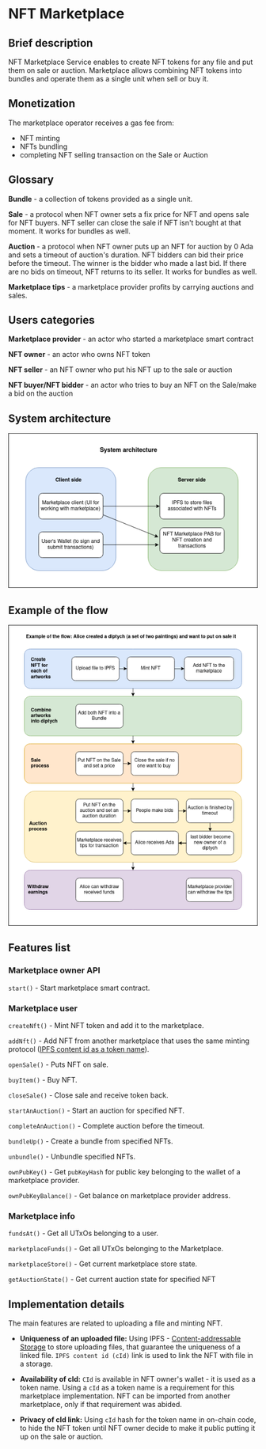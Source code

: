 # NFT Marketplace

## Brief description

NFT Marketplace Service enables to create NFT tokens for any file and put them on sale or auction. Marketplace allows combining NFT tokens into bundles and operate them as a single unit when sell or buy it.

## Monetization

The marketplace operator receives a gas fee from:
- NFT minting
- NFTs bundling
- completing NFT selling transaction on the Sale or Auction

## Glossary

**Bundle** - a collection of tokens provided as a single unit.

**Sale** - a protocol when NFT owner sets a fix price for NFT and opens sale for NFT buyers. NFT seller can close the sale if NFT isn't bought at that moment. It works for bundles as well.

**Auction** - a protocol when NFT owner puts up an NFT for auction by 0 Ada and sets a timeout of auction's duration. NFT bidders can bid their price before the timeout. The winner is the bidder who made a last bid. If there are no bids on timeout, NFT returns to its seller. It works for bundles as well.

**Marketplace tips** - a marketplace provider profits by carrying auctions and sales.

## Users categories

**Marketplace provider** - an actor who started a marketplace smart contract

**NFT owner** - an actor who owns NFT token

**NFT seller** - an NFT owner who put his NFT up to the sale or auction

**NFT buyer/NFT bidder** - an actor who tries to buy an NFT on the Sale/make a bid on the auction

## System architecture

![alt tag](readme-src/NFTMarketplaceArchitecture.png)

## Example of the flow

![alt tag](readme-src/NFTMarketplaceFlow.png)

## Features list

### Marketplace owner API

`start()` - Start marketplace smart contract.

### Marketplace user

`createNft()` - Mint NFT token and add it to the marketplace.

`addNft()` - Add NFT from another marketplace that uses the same minting protocol ([IPFS content id as a token name](#implementation-features)).

`openSale()` - Puts NFT on sale.

`buyItem()` - Buy NFT.

`closeSale()` - Close sale and receive token back.

`startAnAuction()` - Start an auction for specified NFT.

`completeAnAuction()` - Complete auction before the timeout.

`bundleUp()` - Create a bundle from specified NFTs.

`unbundle()` - Unbundle specified NFTs.

`ownPubKey()` - Get `pubKeyHash` for public key belonging to the wallet of a marketplace provider.

`ownPubKeyBalance()` - Get balance on marketplace provider address.

### Marketplace info

`fundsAt()` - Get all UTxOs belonging to a user.

`marketplaceFunds()` - Get all UTxOs belonging to the Marketplace.

`marketplaceStore()` - Get current marketplace store state.

`getAuctionState()` - Get current auction state for specified NFT

## Implementation details

The main features are related to uploading a file and minting NFT. 

- **Uniqueness of an uploaded file:** Using IPFS - [Content-addressable Storage](https://en.wikipedia.org/wiki/Content-addressable_storage) to store uploading files, that guarantee the uniqueness of a linked file. `IPFS content id (cId)` link is used to link the NFT with file in a storage.

- **Availability of cId:** `CId` is available in NFT owner's wallet - it is used as a token name. Using a `cId` as a token name is a requirement for this marketplace implementation. NFT can be imported from another marketplace, only if that requirement was abided.

- **Privacy of cId link:** Using `cId` hash for the token name in on-chain code, to hide the NFT token until NFT owner decide to make it public putting it up on the sale or auction.
